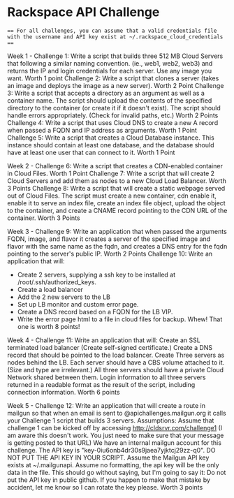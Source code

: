 Rackspace API Challenge
============

    == For all challenges, you can assume that a valid credentials file with the username and API key exist at ~/.rackspace_cloud_credentials ==

Week 1 -
Challenge 1: Write a script that builds three 512 MB Cloud Servers that following a similar naming convention. (ie., web1, web2, web3) and returns the IP and login credentials for each server. Use any image you want. Worth 1 point
Challenge 2: Write a script that clones a server (takes an image and deploys the image as a new server). Worth 2 Point
Challenge 3: Write a script that accepts a directory as an argument as well as a container name. The script should upload the contents of the specified directory to the container (or create it if it doesn't exist). The script should handle errors appropriately. (Check for invalid paths, etc.) Worth 2 Points
Challenge 4: Write a script that uses Cloud DNS to create a new A record when passed a FQDN and IP address as arguments. Worth 1 Point
Challenge 5: Write a script that creates a Cloud Database instance. This instance should contain at least one database, and the database should have at least one user that can connect to it. Worth 1 Point

Week 2 -
Challenge 6: Write a script that creates a CDN-enabled container in Cloud Files. Worth 1 Point
Challenge 7: Write a script that will create 2 Cloud Servers and add them as nodes to a new Cloud Load Balancer. Worth 3 Points
Challenge 8: Write a script that will create a static webpage served out of Cloud Files. The script must create a new container, cdn enable it, enable it to serve an index file, create an index file object, upload the object to the container, and create a CNAME record pointing to the CDN URL of the container. Worth 3 Points

Week 3 -
Challenge 9: Write an application that when passed the arguments FQDN, image, and flavor it creates a server of the specified image and flavor with the same name as the fqdn, and creates a DNS entry for the fqdn pointing to the server's public IP. Worth 2 Points
Challenge 10: Write an application that will:
- Create 2 servers, supplying a ssh key to be installed at /root/.ssh/authorized_keys.
- Create a load balancer
- Add the 2 new servers to the LB
- Set up LB monitor and custom error page. 
- Create a DNS record based on a FQDN for the LB VIP. 
- Write the error page html to a file in cloud files for backup.
Whew! That one is worth 8 points!

Week 4 -
Challenge 11: Write an application that will:
Create an SSL terminated load balancer (Create self-signed certificate.)
Create a DNS record that should be pointed to the load balancer.
Create Three servers as nodes behind the LB.
     Each server should have a CBS volume attached to it. (Size and type are irrelevant.)
     All three servers should have a private Cloud Network shared between them.
     Login information to all three servers returned in a readable format as the result of the script, including connection information.
Worth 6 points

Week 5 -
Challenge 12: Write an application that will create a route in mailgun so that when an email is sent to <YourSSO>@apichallenges.mailgun.org it calls your Challenge 1 script that builds 3 servers.
Assumptions: 
Assume that challenge 1 can be kicked off by accessing http://cldsrvr.com/challenge1 (I am aware this doesn't work. You just need to make sure that your message is getting posted to that URL)
We have an internal mailgun account for this challenge. The API key is "key-0iu6onb4dr30s9jaea7yjktcj29zz-q0".
DO NOT PUT THE API KEY IN YOUR SCRIPT. Assume the Mailgun API key exists at ~/.mailgunapi. Assume no formatting, the api key will be the only data in the file. This should go without saying, but I'm going to say it: Do not put the API key in public github. If you happen to make that mistake by accident, let me know so I can rotate the key please.
Worth 3 points

